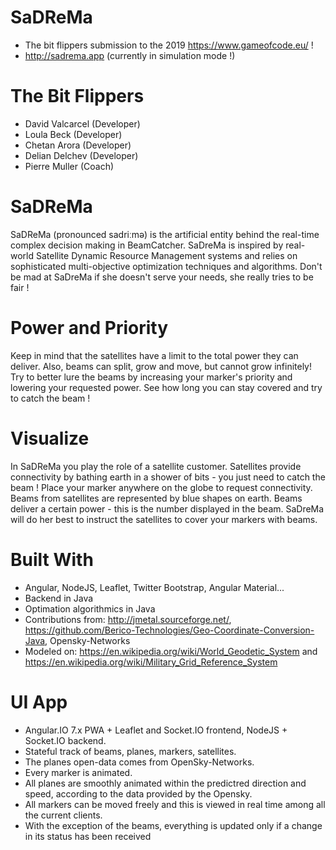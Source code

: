 # SaDReMa

* The bit flippers submission to the 2019 https://www.gameofcode.eu/ !
*  http://sadrema.app (currently in simulation mode !)

# The Bit Flippers

* David Valcarcel (Developer)
* Loula Beck (Developer)
* Chetan Arora (Developer)
* Delian Delchev (Developer)
* Pierre Muller (Coach)

# SaDReMa

SaDReMa (pronounced sadriːmə) is the artificial entity behind the real-time complex decision making in BeamCatcher. SaDreMa is inspired by real-world Satellite Dynamic Resource Management systems and relies on sophisticated multi-objective optimization techniques and algorithms. Don't be mad at SaDreMa if she doesn't serve your needs, she really tries to be fair !

# Power and Priority

Keep in mind that the satellites have a limit to the total power they can deliver. Also, beams can split, grow and move, but cannot grow infinitely! Try to better lure the beams by increasing your marker's priority and lowering your requested power. See how long you can stay covered and try to catch the beam !

# Visualize

In SaDReMa you play the role of a satellite customer. Satellites provide connectivity by bathing earth in a shower of bits - you just need to catch the beam ! Place your marker anywhere on the globe to request connectivity. Beams from satellites are represented by blue shapes on earth. Beams deliver a certain power - this is the number displayed in the beam. SaDreMa will do her best to instruct the satellites to cover your markers with beams.

# Built With

* Angular, NodeJS, Leaflet, Twitter Bootstrap, Angular Material...
* Backend in Java
* Optimation algorithmics in Java
* Contributions from: http://jmetal.sourceforge.net/, https://github.com/Berico-Technologies/Geo-Coordinate-Conversion-Java, Opensky-Networks
* Modeled on: https://en.wikipedia.org/wiki/World_Geodetic_System and https://en.wikipedia.org/wiki/Military_Grid_Reference_System

# UI App
* Angular.IO 7.x PWA + Leaflet and Socket.IO frontend, NodeJS + Socket.IO backend.
* Stateful track of beams, planes, markers, satellites.
* The planes open-data comes from OpenSky-Networks.
* Every marker is animated.
* All planes are smoothly animated within the predictred direction and speed, according to the data provided by the Opensky.
* All markers can be moved freely and this is viewed in real time among all the current clients.
* With the exception of the beams, everything is updated only if a change in its status has been received
